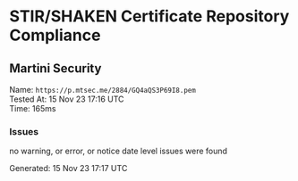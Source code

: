# STIR/SHAKEN Certificate Repository Compliance

## Martini Security

Name: `https://p.mtsec.me/2884/GQ4aQS3P69I8.pem`\
Tested At: 15 Nov 23 17:16 UTC\
Time: 165ms

### Issues

no warning, or error, or notice date level issues were found

Generated: 15 Nov 23 17:17 UTC